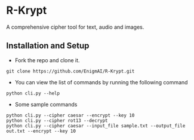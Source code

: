 # R-Krypt
A comprehensive cipher tool for text, audio and images.

## Installation and Setup
* Fork the repo and clone it.
```
git clone https://github.com/EnigmAI/R-Krypt.git
```
* You can view the list of commands by running the following command
```
python cli.py --help
```
* Some sample commands
```
python cli.py --cipher caesar --encrypt --key 10
python cli.py --cipher rot13 --decrypt
python cli.py --cipher caesar --input_file sample.txt --output_file out.txt --encrypt --key 10
```
